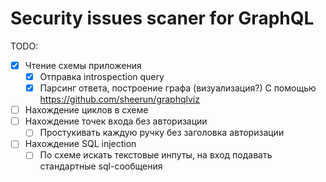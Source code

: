 # Security issues scaner for GraphQL

TODO:
- [x] Чтение схемы приложения
    - [x] Отправка introspection query
    - [x] Парсинг ответа, построение графа (визуализация?)
    С помощью https://github.com/sheerun/graphqlviz
- [ ] Нахождение циклов в схеме
- [ ] Нахождение точек входа без авторизации
    - [ ] Простукивать каждую ручку без заголовка авторизации    
- [ ] Нахождение SQL injection
    - [ ] По схеме искать текстовые инпуты, на вход подавать стандартные sql-сообщения
